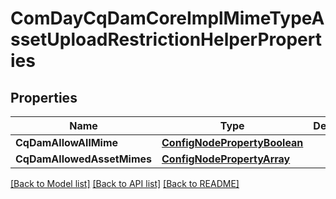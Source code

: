 # ComDayCqDamCoreImplMimeTypeAssetUploadRestrictionHelperProperties

## Properties
Name | Type | Description | Notes
------------ | ------------- | ------------- | -------------
**CqDamAllowAllMime** | [**ConfigNodePropertyBoolean**](configNodePropertyBoolean.md) |  | [optional] 
**CqDamAllowedAssetMimes** | [**ConfigNodePropertyArray**](configNodePropertyArray.md) |  | [optional] 

[[Back to Model list]](../README.md#documentation-for-models) [[Back to API list]](../README.md#documentation-for-api-endpoints) [[Back to README]](../README.md)


